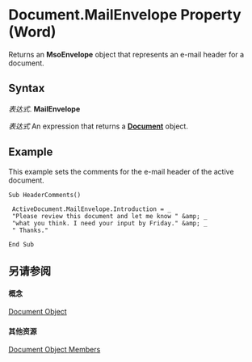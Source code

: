 
# Document.MailEnvelope Property (Word)

Returns an  **MsoEnvelope** object that represents an e-mail header for a document.


## Syntax

 _表达式_. **MailEnvelope**

 _表达式_ An expression that returns a **[Document](8d83487a-2345-a036-a916-971c9db5b7fb.md)** object.


## Example

This example sets the comments for the e-mail header of the active document.


```
Sub HeaderComments() 
 
 ActiveDocument.MailEnvelope.Introduction = _ 
 "Please review this document and let me know " &amp; _ 
 "what you think. I need your input by Friday." &amp; _ 
 " Thanks." 
 
End Sub
```


## 另请参阅


#### 概念


[Document Object](8d83487a-2345-a036-a916-971c9db5b7fb.md)
#### 其他资源


[Document Object Members](http://msdn.microsoft.com/library/fc9ab457-0888-f917-3d52-387168ac23b9%28Office.15%29.aspx)
